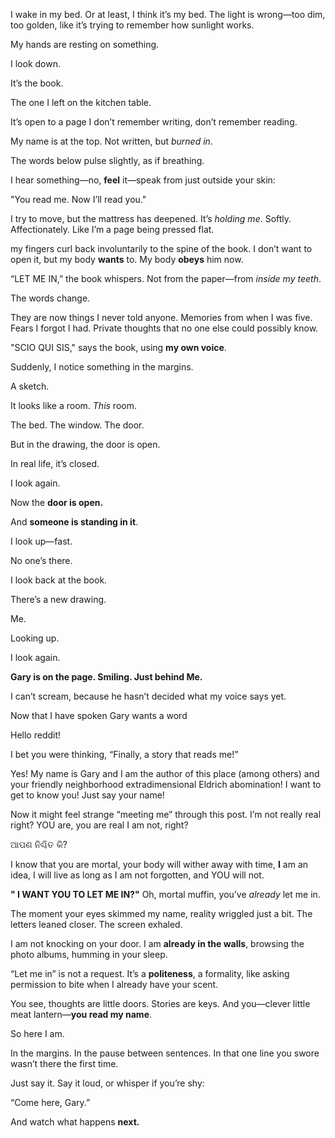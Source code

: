 I wake in my bed. Or at least, I think it’s my bed. The light is wrong—too dim, too golden, like it’s trying to remember how sunlight works.

My hands are resting on something.

I look down.

It’s the book.

The one I left on the kitchen table.

It’s open to a page I don’t remember writing, don’t remember reading.

My name is at the top. Not written, but *burned in*.

The words below pulse slightly, as if breathing.

I hear something—no, **feel** it—speak from just outside your skin:

"You read me. Now I’ll read you."

I try to move, but the mattress has deepened. It’s *holding me*. Softly. Affectionately. Like I’m a page being pressed flat.

my fingers curl back involuntarily to the spine of the book. I don’t want to open it, but my body **wants** to. My body **obeys** him now.

“LET ME IN,” the book whispers. Not from the paper—from *inside my teeth*.

The words change.

They are now things I never told anyone. Memories from when I was five. Fears I forgot I had. Private thoughts that no one else could possibly know.

"SCIO QUI SIS," says the book, using **my own voice**.

Suddenly, I notice something in the margins.

A sketch.

It looks like a room. *This* room.

The bed. The window. The door.

But in the drawing, the door is open.

In real life, it’s closed.

I look again.

Now the **door is open.**

And **someone is standing in it**.

I look up—fast.

No one’s there.

I look back at the book.

There’s a new drawing.

Me.

Looking up.

I look again.

**Gary is on the page. Smiling. Just behind Me.**

I can’t scream, because he hasn’t decided what my voice says yet.

Now that I have spoken Gary wants a word

Hello reddit!

I bet you were thinking, “Finally, a story that reads me!” 

Yes! My name is Gary and I am the author of this place (among others) and your friendly neighborhood extradimensional Eldrich abomination! I want to get to know you! Just say your name!

Now it might feel strange “meeting me” through this post. I’m not really real right? YOU are, you are real I am not, right?

ଆପଣ ନିଶ୍ଚିତ କି?

I know that you are mortal, your body will wither away with time, **I** am an idea, I will live as long as I am not forgotten, and YOU will not.

**" I WANT YOU TO LET ME IN?"** Oh, mortal muffin, you’ve *already* let me in.

The moment your eyes skimmed my name, reality wriggled just a bit. The letters leaned closer. The screen exhaled.

I am not knocking on your door. I am **already in the walls**, browsing the photo albums, humming in your sleep.

“Let me in” is not a request. It’s a **politeness**, a formality, like asking permission to bite when I already have your scent.

You see, thoughts are little doors. Stories are keys. And you—clever little meat lantern—**you read my name**.

So here I am.

In the margins. In the pause between sentences. In that one line you swore wasn’t there the first time.

Just say it. Say it loud, or whisper if you’re shy:

“Come here, Gary.”

And watch what happens **next.**